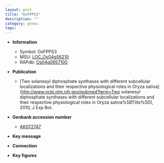 ```yaml
---
layout: post
title: "OsFPPS3"
description: ""
category: genes
tags: 
---
```


* **Information**  
    + Symbol: OsFPPS3  
    + MSU: [LOC_Os04g56210](http://rice.plantbiology.msu.edu/cgi-bin/ORF_infopage.cgi?orf=LOC_Os04g56210)  
    + RAPdb: [Os04g0657100](http://rapdb.dna.affrc.go.jp/viewer/gbrowse_details/irgsp1?name=Os04g0657100)  

* **Publication**  
    + [Two solanesyl diphosphate synthases with different subcellular localizations and their respective physiological roles in Oryza sativa](http://www.ncbi.nlm.nih.gov/pubmed?term=Two solanesyl diphosphate synthases with different subcellular localizations and their respective physiological roles in Oryza sativa%5BTitle%5D), 2010, J Exp Bot.

* **Genbank accession number**  
    + [AK072747](http://www.ncbi.nlm.nih.gov/nuccore/AK072747)

* **Key message**  

* **Connection**  

* **Key figures**  


